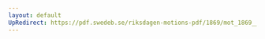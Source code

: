 ```yaml
---
layout: default
UpRedirect: https://pdf.swedeb.se/riksdagen-motions-pdf/1869/mot_1869__fk__00004/mot_1869__fk__00004_004.pdf
---
```

